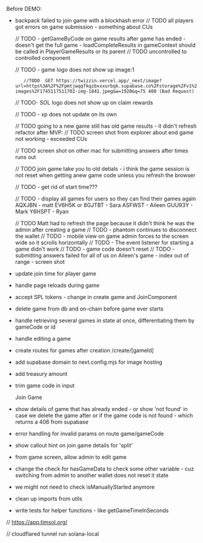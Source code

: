 Before DEMO:

- backpack failed to join game with a blockhash error
  // TODO all players got errors on game submission - something about CUs

  // TODO - getGameByCode on game results after game has ended - doesn't get the full game - loadCompleteResults in gameContext should be called in PlayerGameResults or its parent
  // TODO uncontrolled to controlled component

  // TODO - game logo does not show up image:1

         //TODO  GET https://twizzin.vercel.app/_next/image?url=https%3A%2F%2Fpmtjwqqfkqzbxxxurbqk.supabase.co%2Fstorage%2Fv1%2Fobject%2Fpublic%2Fgame-images%2F1745117511702-img-1841.jpeg&w=1920&q=75 400 (Bad Request)

  // TODO- SOL logo does not show up on claim rewards

  // TODO - xp does not update on its own

  // TODO going to a new game still has old game results - it didn't refresh
  refactor after MVP:
  // TODO screen shot from explorer about end game not working - exceeded CUs

  // TODO screen shot on other mac for submitting answers after times runs out

  // TODO join game take you to old detials - i think the game session is not reset when getting anew game code unless you refresh the browser

  // TODO - get rid of start time???

  // TODO - display all games for users so they can find their games again
  AQXJBN - matt
  EV6H5K or 8GJTBT - Sara
  ASFWST - Aileen
  GUU93Y - Mark
  Y6HSPT - Ryan

  // TODO Matt had to refresh the page because it didn't think he was the admin after creating a game
  // TODO - phantom continues to disconnect the wallet
  // TODO - mobile view on game admin forces to the screen wide so it scrolls horizontally
  // TODO - The event listener for starting a game didn't work
  // TODO - game code doesn't reset
  // TODO - submitting answers failed for all of us on Aileen's game - index out of range - screen shot

- update join time for player game
- handle page reloads during game
- accept SPL tokens - change in create game and JoinComponent
- delete game from db and on-chain before game ever starts
- handle retrieving several games in state at once, differentiating them by gameCode or id
- handle editing a game
- create routes for games after creation /create/[gameId]
- add supabase domain to next.config.mjs for image hosting
- add treasury amount
- trim game code in input

  Join Game

- show details of game that has already ended - or show 'not found' in case we delete the game after or if the game code is not found - which returns a 406 from supabase
- error handling for invalid params on route game/gameCode
- show callout hint on join game details for 'split'
- from game screen, allow admin to edit game
- change the check for hasGameData to check some other variable - cuz switching from admin to another wallet does not reset it state
- we might not need to check isManuallyStarted anymore

- clean up imports from utils

- write tests for helper functions - like getGameTimeInSeconds

// https://app.timsol.org/

// cloudflared tunnel run solana-local
